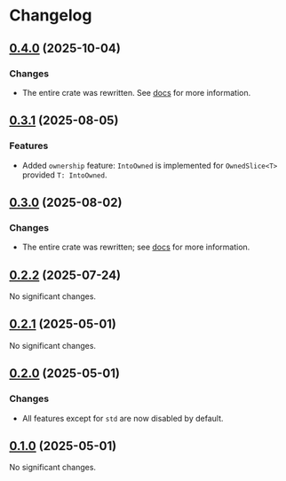 # Changelog

<!-- changelogging: start -->

## [0.4.0](https://github.com/nekitdev/non-empty-slice/tree/v0.4.0) (2025-10-04)

### Changes

- The entire crate was rewritten. See [docs](https://docs.rs/non-empty-slice) for more information.

## [0.3.1](https://github.com/nekitdev/non-empty-slice/tree/v0.3.1) (2025-08-05)

### Features

- Added `ownership` feature: `IntoOwned` is implemented for `OwnedSlice<T>` provided `T: IntoOwned`.

## [0.3.0](https://github.com/nekitdev/non-empty-slice/tree/v0.3.0) (2025-08-02)

### Changes

- The entire crate was rewritten; see [docs](https://docs.rs/non-empty-slice) for more information.

## [0.2.2](https://github.com/nekitdev/non-empty-slice/tree/v0.2.2) (2025-07-24)

No significant changes.

## [0.2.1](https://github.com/nekitdev/non-empty-slice/tree/v0.2.1) (2025-05-01)

No significant changes.

## [0.2.0](https://github.com/nekitdev/non-empty-slice/tree/v0.2.0) (2025-05-01)

### Changes

- All features except for `std` are now disabled by default.

## [0.1.0](https://github.com/nekitdev/non-empty-slice/tree/v0.1.0) (2025-05-01)

No significant changes.
